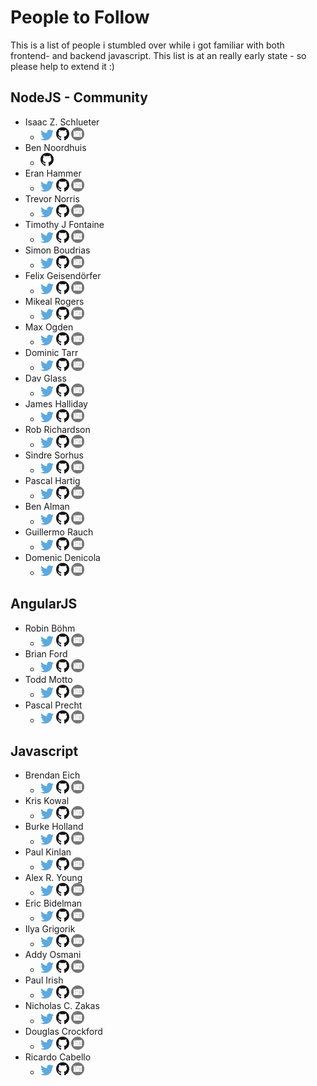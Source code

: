 # People to Follow
This is a list of people i stumbled over while i got familiar with both frontend- and backend javascript.
This list is at an really early state - so please help to extend it :)

## NodeJS - Community
* Isaac Z. Schlueter
    * [![twitter](twitter.png)](https://twitter.com/izs) [![github](github.png)](https://github.com/isaacs) [![website](website.png)](http://blog.izs.me/)
* Ben Noordhuis
    * [![github](github.png)](https://github.com/bnoordhuis)
* Eran Hammer
    * [![twitter](twitter.png)](https://twitter.com/eranhammer) [![github](github.png)](https://github.com/hueniverse) [![website](website.png)](http://hueniverse.com/)
* Trevor Norris
    * [![twitter](twitter.png)](https://twitter.com/trevnorris) [![github](github.png)](https://github.com/trevnorris) [![website](website.png)](http://blog.trevnorris.com/)
* Timothy J Fontaine
    * [![twitter](twitter.png)](https://twitter.com/tjfontaine) [![github](github.png)](https://github.com/tjfontaine) [![website](website.png)](http://atxconsulting.com/)
* Simon Boudrias
    * [![twitter](twitter.png)](https://twitter.com/Vaxilart) [![github](github.png)](https://github.com/SBoudrias) [![website](website.png)](http://simonboudrias.com/)
* Felix Geisendörfer
    * [![twitter](twitter.png)](https://twitter.com/felixge) [![github](github.png)](https://github.com/felixge) [![website](website.png)](http://felixge.de/)
* Mikeal Rogers
    * [![twitter](twitter.png)](https://twitter.com/mikeal) [![github](github.png)](https://github.com/mikeal) [![website](website.png)](http://www.futurealoof.com/)
* Max Ogden
    * [![twitter](twitter.png)](https://twitter.com/maxogden) [![github](github.png)](https://github.com/maxogden) [![website](website.png)](http://maxogden.com/)
* Dominic Tarr
    * [![twitter](twitter.png)](https://twitter.com/dominictarr) [![github](github.png)](https://github.com/dominictarr) [![website](website.png)](http://dominictarr.com/)
* Dav Glass
    * [![twitter](twitter.png)](https://twitter.com/davglass) [![github](github.png)](https://github.com/davglass) [![website](website.png)](http://davglass.com/)
* James Halliday
    * [![twitter](twitter.png)](https://twitter.com/substack) [![github](github.png)](https://github.com/substack) [![website](website.png)](http://substack.net/)
* Rob Richardson
    * [![twitter](twitter.png)](https://twitter.com/rob_rich) [![github](github.png)](https://github.com/robrich) [![website](website.png)](http://robrich.org/)
* Sindre Sorhus
    * [![twitter](twitter.png)](https://twitter.com/sindresorhus) [![github](github.png)](https://github.com/sindresorhus) [![website](website.png)](http://sindresorhus.com/)
* Pascal Hartig
    * [![twitter](twitter.png)](https://twitter.com/passy) [![github](github.png)](https://github.com/passy) [![website](website.png)](http://passy.me/)
* Ben Alman
    * [![twitter](twitter.png)](https://twitter.com/cowboy) [![github](github.png)](https://github.com/cowboy) [![website](website.png)](http://benalman.com)
* Guillermo Rauch
    * [![twitter](twitter.png)](https://twitter.com/rauchg) [![github](github.png)](https://github.com/guille) [![website](website.png)](http://www.devthought.com/)
* Domenic Denicola
    * [![twitter](twitter.png)](https://twitter.com/domenic) [![github](github.png)](https://github.com/domenic) [![website](website.png)](http://domenicdenicola.com/)

## AngularJS

* Robin Böhm
    * [![twitter](twitter.png)](https://twitter.com/roobijn) [![github](github.png)](https://github.com/robinboehm) [![website](website.png)](http://angularjs.de/)
* Brian Ford
    * [![twitter](twitter.png)](https://twitter.com/briantford) [![github](github.png)](https://github.com/btford) [![website](website.png)](http://briantford.com/)
* Todd Motto
    * [![twitter](twitter.png)](https://twitter.com/toddmotto) [![github](github.png)](https://github.com/toddmotto) [![website](website.png)](http://toddmotto.com/)
* Pascal Precht
    * [![twitter](twitter.png)](https://twitter.com/PascalPrecht) [![github](github.png)](https://github.com/PascalPrecht) [![website](website.png)](http://pascalprecht.github.io/)


## Javascript
* Brendan Eich
    * [![twitter](twitter.png)](https://twitter.com/BrendanEich) [![github](github.png)](https://github.com/BrendanEich) [![website](website.png)](https://brendaneich.com/)
* Kris Kowal
    * [![twitter](twitter.png)](https://twitter.com/kriskowal) [![github](github.png)](https://github.com/kriskowal) [![website](website.png)](http://about.me/kriskowal)
* Burke Holland
    * [![twitter](twitter.png)](https://twitter.com/burkeholland) [![github](github.png)](https://github.com/burkeholland) [![website](website.png)](http://a.shinynew.me/)
* Paul Kinlan
    * [![twitter](twitter.png)](https://twitter.com/Paul_Kinlan) [![github](github.png)](https://github.com/PaulKinlan) [![website](website.png)](http://paul.kinlan.me)
* Alex R. Young
    * [![twitter](twitter.png)](https://twitter.com/alex_young) [![github](github.png)](https://github.com/alexyoung) [![website](website.png)](http://alexyoung.org/)
* Eric Bidelman
    * [![twitter](twitter.png)](https://twitter.com/alex_young) [![github](github.png)](https://github.com/ebidel) [![website](website.png)](http://ericbidelman.com/)
* Ilya Grigorik
    * [![twitter](twitter.png)](https://twitter.com/igrigorik) [![github](github.png)](https://github.com/igrigorik) [![website](website.png)](http://igvita.com/)
* Addy Osmani
    * [![twitter](twitter.png)](https://twitter.com/addyosmani) [![github](github.png)](https://github.com/addyosmani) [![website](website.png)](http://addyosmani.com/)
* Paul Irish
    * [![twitter](twitter.png)](https://twitter.com/paul_irish) [![github](github.png)](https://github.com/paulirish) [![website](website.png)](http://paulirish.com/)
* Nicholas C. Zakas
    * [![twitter](twitter.png)](https://twitter.com/slicknet) [![github](github.png)](https://github.com/nzakas) [![website](website.png)](http://www.nczonline.net/)
* Douglas Crockford
    * [![twitter](twitter.png)](https://twitter.com/CrockfordFacts) [![github](github.png)](https://github.com/douglascrockford) [![website](website.png)](http://www.crockford.com/)
* Ricardo Cabello
    * [![twitter](twitter.png)](https://twitter.com/mrdoob) [![github](github.png)](https://github.com/mrdoob) [![website](website.png)](http://mrdoob.com/)

